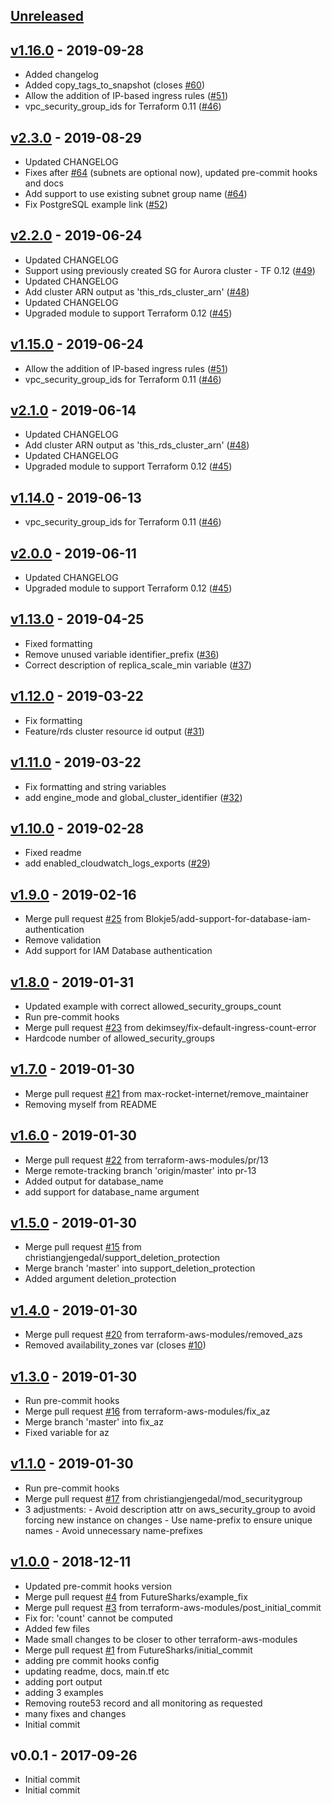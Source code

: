 <a name="unreleased"></a>
## [Unreleased]



<a name="v1.16.0"></a>
## [v1.16.0] - 2019-09-28

- Added changelog
- Added copy_tags_to_snapshot (closes [#60](https://github.com/terraform-aws-modules/terraform-aws-rds-aurora/issues/60))
- Allow the addition of IP-based ingress rules ([#51](https://github.com/terraform-aws-modules/terraform-aws-rds-aurora/issues/51))
- vpc_security_group_ids for Terraform 0.11 ([#46](https://github.com/terraform-aws-modules/terraform-aws-rds-aurora/issues/46))


<a name="v2.3.0"></a>
## [v2.3.0] - 2019-08-29

- Updated CHANGELOG
- Fixes after [#64](https://github.com/terraform-aws-modules/terraform-aws-rds-aurora/issues/64) (subnets are optional now), updated pre-commit hooks and docs
- Add support to use existing subnet group name ([#64](https://github.com/terraform-aws-modules/terraform-aws-rds-aurora/issues/64))
- Fix PostgreSQL example link ([#52](https://github.com/terraform-aws-modules/terraform-aws-rds-aurora/issues/52))


<a name="v2.2.0"></a>
## [v2.2.0] - 2019-06-24

- Updated CHANGELOG
- Support using previously created SG for Aurora cluster - TF 0.12 ([#49](https://github.com/terraform-aws-modules/terraform-aws-rds-aurora/issues/49))
- Updated CHANGELOG
- Add cluster ARN output as 'this_rds_cluster_arn' ([#48](https://github.com/terraform-aws-modules/terraform-aws-rds-aurora/issues/48))
- Updated CHANGELOG
- Upgraded module to support Terraform 0.12 ([#45](https://github.com/terraform-aws-modules/terraform-aws-rds-aurora/issues/45))


<a name="v1.15.0"></a>
## [v1.15.0] - 2019-06-24

- Allow the addition of IP-based ingress rules ([#51](https://github.com/terraform-aws-modules/terraform-aws-rds-aurora/issues/51))
- vpc_security_group_ids for Terraform 0.11 ([#46](https://github.com/terraform-aws-modules/terraform-aws-rds-aurora/issues/46))


<a name="v2.1.0"></a>
## [v2.1.0] - 2019-06-14

- Updated CHANGELOG
- Add cluster ARN output as 'this_rds_cluster_arn' ([#48](https://github.com/terraform-aws-modules/terraform-aws-rds-aurora/issues/48))
- Updated CHANGELOG
- Upgraded module to support Terraform 0.12 ([#45](https://github.com/terraform-aws-modules/terraform-aws-rds-aurora/issues/45))


<a name="v1.14.0"></a>
## [v1.14.0] - 2019-06-13

- vpc_security_group_ids for Terraform 0.11 ([#46](https://github.com/terraform-aws-modules/terraform-aws-rds-aurora/issues/46))


<a name="v2.0.0"></a>
## [v2.0.0] - 2019-06-11

- Updated CHANGELOG
- Upgraded module to support Terraform 0.12 ([#45](https://github.com/terraform-aws-modules/terraform-aws-rds-aurora/issues/45))


<a name="v1.13.0"></a>
## [v1.13.0] - 2019-04-25

- Fixed formatting
- Remove unused variable identifier_prefix ([#36](https://github.com/terraform-aws-modules/terraform-aws-rds-aurora/issues/36))
- Correct description of replica_scale_min variable ([#37](https://github.com/terraform-aws-modules/terraform-aws-rds-aurora/issues/37))


<a name="v1.12.0"></a>
## [v1.12.0] - 2019-03-22

- Fix formatting
- Feature/rds cluster resource id output ([#31](https://github.com/terraform-aws-modules/terraform-aws-rds-aurora/issues/31))


<a name="v1.11.0"></a>
## [v1.11.0] - 2019-03-22

- Fix formatting and string variables
- add engine_mode and global_cluster_identifier ([#32](https://github.com/terraform-aws-modules/terraform-aws-rds-aurora/issues/32))


<a name="v1.10.0"></a>
## [v1.10.0] - 2019-02-28

- Fixed readme
- add enabled_cloudwatch_logs_exports ([#29](https://github.com/terraform-aws-modules/terraform-aws-rds-aurora/issues/29))


<a name="v1.9.0"></a>
## [v1.9.0] - 2019-02-16

- Merge pull request [#25](https://github.com/terraform-aws-modules/terraform-aws-rds-aurora/issues/25) from Blokje5/add-support-for-database-iam-authentication
- Remove validation
- Add support for IAM Database authentication


<a name="v1.8.0"></a>
## [v1.8.0] - 2019-01-31

- Updated example with correct allowed_security_groups_count
- Run pre-commit hooks
- Merge pull request [#23](https://github.com/terraform-aws-modules/terraform-aws-rds-aurora/issues/23) from dekimsey/fix-default-ingress-count-error
- Hardcode number of allowed_security_groups


<a name="v1.7.0"></a>
## [v1.7.0] - 2019-01-30

- Merge pull request [#21](https://github.com/terraform-aws-modules/terraform-aws-rds-aurora/issues/21) from max-rocket-internet/remove_maintainer
- Removing myself from README


<a name="v1.6.0"></a>
## [v1.6.0] - 2019-01-30

- Merge pull request [#22](https://github.com/terraform-aws-modules/terraform-aws-rds-aurora/issues/22) from terraform-aws-modules/pr/13
- Merge remote-tracking branch 'origin/master' into pr-13
- Added output for database_name
- add support for database_name argument


<a name="v1.5.0"></a>
## [v1.5.0] - 2019-01-30

- Merge pull request [#15](https://github.com/terraform-aws-modules/terraform-aws-rds-aurora/issues/15) from christiangjengedal/support_deletion_protection
- Merge branch 'master' into support_deletion_protection
- Added argument deletion_protection


<a name="v1.4.0"></a>
## [v1.4.0] - 2019-01-30

- Merge pull request [#20](https://github.com/terraform-aws-modules/terraform-aws-rds-aurora/issues/20) from terraform-aws-modules/removed_azs
- Removed availability_zones var (closes [#10](https://github.com/terraform-aws-modules/terraform-aws-rds-aurora/issues/10))


<a name="v1.3.0"></a>
## [v1.3.0] - 2019-01-30

- Run pre-commit hooks
- Merge pull request [#16](https://github.com/terraform-aws-modules/terraform-aws-rds-aurora/issues/16) from terraform-aws-modules/fix_az
- Merge branch 'master' into fix_az
- Fixed variable for az


<a name="v1.1.0"></a>
## [v1.1.0] - 2019-01-30

- Run pre-commit hooks
- Merge pull request [#17](https://github.com/terraform-aws-modules/terraform-aws-rds-aurora/issues/17) from christiangjengedal/mod_securitygroup
- 3 adjustments: - Avoid description attr on aws_security_group to avoid forcing new instance on changes - Use name-prefix to ensure unique names - Avoid unnecessary name-prefixes


<a name="v1.0.0"></a>
## [v1.0.0] - 2018-12-11

- Updated pre-commit hooks version
- Merge pull request [#4](https://github.com/terraform-aws-modules/terraform-aws-rds-aurora/issues/4) from FutureSharks/example_fix
- Merge pull request [#3](https://github.com/terraform-aws-modules/terraform-aws-rds-aurora/issues/3) from terraform-aws-modules/post_initial_commit
- Fix for: 'count' cannot be computed
- Added few files
- Made small changes to be closer to other terraform-aws-modules
- Merge pull request [#1](https://github.com/terraform-aws-modules/terraform-aws-rds-aurora/issues/1) from FutureSharks/initial_commit
- adding pre commit hooks config
- updating readme, docs, main.tf etc
- adding port output
- adding 3 examples
- Removing route53 record and all monitoring as requested
- many fixes and changes
- Initial commit


<a name="v0.0.1"></a>
## v0.0.1 - 2017-09-26

- Initial commit
- Initial commit


[Unreleased]: https://github.com/terraform-aws-modules/terraform-aws-rds-aurora/compare/v1.16.0...HEAD
[v1.16.0]: https://github.com/terraform-aws-modules/terraform-aws-rds-aurora/compare/v2.3.0...v1.16.0
[v2.3.0]: https://github.com/terraform-aws-modules/terraform-aws-rds-aurora/compare/v2.2.0...v2.3.0
[v2.2.0]: https://github.com/terraform-aws-modules/terraform-aws-rds-aurora/compare/v1.15.0...v2.2.0
[v1.15.0]: https://github.com/terraform-aws-modules/terraform-aws-rds-aurora/compare/v2.1.0...v1.15.0
[v2.1.0]: https://github.com/terraform-aws-modules/terraform-aws-rds-aurora/compare/v1.14.0...v2.1.0
[v1.14.0]: https://github.com/terraform-aws-modules/terraform-aws-rds-aurora/compare/v2.0.0...v1.14.0
[v2.0.0]: https://github.com/terraform-aws-modules/terraform-aws-rds-aurora/compare/v1.13.0...v2.0.0
[v1.13.0]: https://github.com/terraform-aws-modules/terraform-aws-rds-aurora/compare/v1.12.0...v1.13.0
[v1.12.0]: https://github.com/terraform-aws-modules/terraform-aws-rds-aurora/compare/v1.11.0...v1.12.0
[v1.11.0]: https://github.com/terraform-aws-modules/terraform-aws-rds-aurora/compare/v1.10.0...v1.11.0
[v1.10.0]: https://github.com/terraform-aws-modules/terraform-aws-rds-aurora/compare/v1.9.0...v1.10.0
[v1.9.0]: https://github.com/terraform-aws-modules/terraform-aws-rds-aurora/compare/v1.8.0...v1.9.0
[v1.8.0]: https://github.com/terraform-aws-modules/terraform-aws-rds-aurora/compare/v1.7.0...v1.8.0
[v1.7.0]: https://github.com/terraform-aws-modules/terraform-aws-rds-aurora/compare/v1.6.0...v1.7.0
[v1.6.0]: https://github.com/terraform-aws-modules/terraform-aws-rds-aurora/compare/v1.5.0...v1.6.0
[v1.5.0]: https://github.com/terraform-aws-modules/terraform-aws-rds-aurora/compare/v1.4.0...v1.5.0
[v1.4.0]: https://github.com/terraform-aws-modules/terraform-aws-rds-aurora/compare/v1.3.0...v1.4.0
[v1.3.0]: https://github.com/terraform-aws-modules/terraform-aws-rds-aurora/compare/v1.1.0...v1.3.0
[v1.1.0]: https://github.com/terraform-aws-modules/terraform-aws-rds-aurora/compare/v1.0.0...v1.1.0
[v1.0.0]: https://github.com/terraform-aws-modules/terraform-aws-rds-aurora/compare/v0.0.1...v1.0.0
